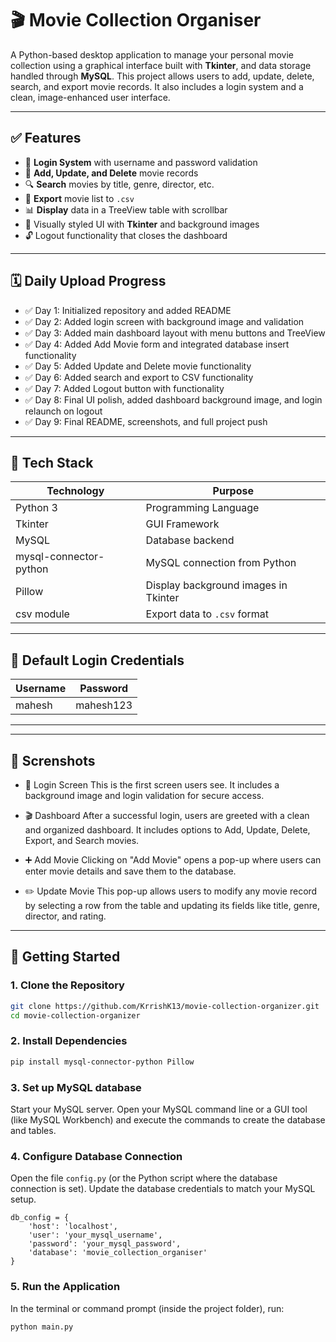 # 🎬 Movie Collection Organiser

A Python-based desktop application to manage your personal movie collection using a graphical interface built with **Tkinter**, and data storage handled through **MySQL**. This project allows users to add, update, delete, search, and export movie records. It also includes a login system and a clean, image-enhanced user interface.

---

## ✅ Features

- 🔐 **Login System** with username and password validation
- 📝 **Add, Update, and Delete** movie records
- 🔍 **Search** movies by title, genre, director, etc.
- 📂 **Export** movie list to `.csv`
- 📊 **Display** data in a TreeView table with scrollbar
- 🎨 Visually styled UI with **Tkinter** and background images
- 🔓 Logout functionality that closes the dashboard

---

## 🗓️ Daily Upload Progress

- ✅ Day 1: Initialized repository and added README
- ✅ Day 2: Added login screen with background image and validation
- ✅ Day 3: Added main dashboard layout with menu buttons and TreeView
- ✅ Day 4: Added Add Movie form and integrated database insert functionality
- ✅ Day 5: Added Update and Delete movie functionality
- ✅ Day 6: Added search and export to CSV functionality
- ✅ Day 7: Added Logout button with functionality
- ✅ Day 8: Final UI polish, added dashboard background image, and login relaunch on logout
- ✅ Day 9: Final README, screenshots, and full project push

---

## 🧰 Tech Stack

| Technology | Purpose                            |
|------------|-------------------------------------|
| Python 3   | Programming Language                |
| Tkinter    | GUI Framework                       |
| MySQL      | Database backend                    |
| mysql-connector-python | MySQL connection from Python |
| Pillow     | Display background images in Tkinter |
| csv module | Export data to `.csv` format        |

---

## 🔐 Default Login Credentials

| Username | Password   |
|----------|------------|
| mahesh   | mahesh123  |

---

---

## 📸 Screnshots
- 🔐 Login Screen
This is the first screen users see. It includes a background image and login validation for secure access.

- 🎬 Dashboard
After a successful login, users are greeted with a clean and organized dashboard. It includes options to Add, Update, Delete, Export, and Search movies.

- ➕ Add Movie
Clicking on "Add Movie" opens a pop-up where users can enter movie details and save them to the database.

- ✏️ Update Movie
This pop-up allows users to modify any movie record by selecting a row from the table and updating its fields like title, genre, director, and rating.

---

## 🚀 Getting Started

### 1. Clone the Repository
```bash
git clone https://github.com/KrrishK13/movie-collection-organizer.git
cd movie-collection-organizer
```

### 2. Install Dependencies
```bash
pip install mysql-connector-python Pillow
```

### 3. Set up MySQL database

Start your MySQL server.
Open your MySQL command line or a GUI tool (like MySQL Workbench) and execute the commands to create the database and tables.

### 4.  Configure Database Connection

Open the file `config.py` (or the Python script where the database connection is set).
Update the database credentials to match your MySQL setup.

```python3
db_config = {
    'host': 'localhost',
    'user': 'your_mysql_username',
    'password': 'your_mysql_password',
    'database': 'movie_collection_organiser'
}
```

### 5.  Run the Application

In the terminal or command prompt (inside the project folder), run:
```bash
python main.py
```  
